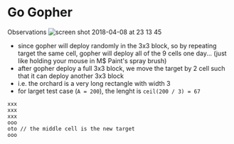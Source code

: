# Go Gopher

Observations
![screen shot 2018-04-08 at 23 13 45](https://user-images.githubusercontent.com/20895743/38469147-aa1504b2-3b82-11e8-8124-bc314479c558.jpg)

* since gopher will deploy randomly in the 3x3 block, so by repeating target the same cell, gopher will deploy all of the 9 cells one day... (just like holding your mouse in M$ Paint's spray brush)
* after gopher deploy a full 3x3 block, we move the target by 2 cell such that it can deploy another 3x3 block
* i.e. the orchard is a very long rectangle with width 3
* for larget test case (`A = 200`), the lenght is `ceil(200 / 3) = 67`

```
xxx
xxx
xxx
ooo
oto // the middle cell is the new target
ooo
```
